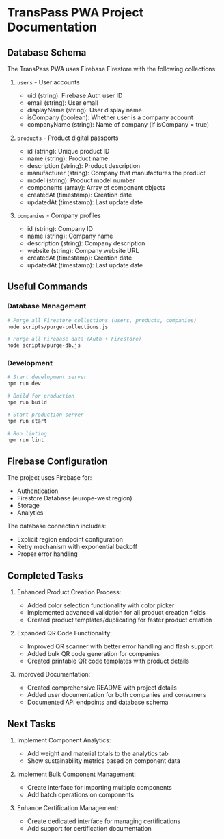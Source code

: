 # TransPass PWA Project Documentation

## Database Schema

The TransPass PWA uses Firebase Firestore with the following collections:

1. `users` - User accounts
   - uid (string): Firebase Auth user ID
   - email (string): User email
   - displayName (string): User display name
   - isCompany (boolean): Whether user is a company account
   - companyName (string): Name of company (if isCompany = true)

2. `products` - Product digital passports
   - id (string): Unique product ID
   - name (string): Product name
   - description (string): Product description
   - manufacturer (string): Company that manufactures the product
   - model (string): Product model number
   - components (array): Array of component objects
   - createdAt (timestamp): Creation date
   - updatedAt (timestamp): Last update date

3. `companies` - Company profiles
   - id (string): Company ID
   - name (string): Company name
   - description (string): Company description
   - website (string): Company website URL
   - createdAt (timestamp): Creation date
   - updatedAt (timestamp): Last update date

## Useful Commands

### Database Management

```bash
# Purge all Firestore collections (users, products, companies)
node scripts/purge-collections.js

# Purge all Firebase data (Auth + Firestore)
node scripts/purge-db.js
```

### Development

```bash
# Start development server
npm run dev

# Build for production
npm run build

# Start production server
npm run start

# Run linting
npm run lint
```

## Firebase Configuration

The project uses Firebase for:
- Authentication
- Firestore Database (europe-west region)
- Storage
- Analytics

The database connection includes:
- Explicit region endpoint configuration
- Retry mechanism with exponential backoff
- Proper error handling

## Completed Tasks

1. Enhanced Product Creation Process:
   - Added color selection functionality with color picker
   - Implemented advanced validation for all product creation fields
   - Created product templates/duplicating for faster product creation

2. Expanded QR Code Functionality:
   - Improved QR scanner with better error handling and flash support
   - Added bulk QR code generation for companies
   - Created printable QR code templates with product details

3. Improved Documentation:
   - Created comprehensive README with project details
   - Added user documentation for both companies and consumers
   - Documented API endpoints and database schema

## Next Tasks

1. Implement Component Analytics:
   - Add weight and material totals to the analytics tab
   - Show sustainability metrics based on component data

2. Implement Bulk Component Management:
   - Create interface for importing multiple components
   - Add batch operations on components

3. Enhance Certification Management:
   - Create dedicated interface for managing certifications
   - Add support for certification documentation
